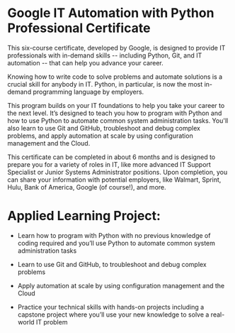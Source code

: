# Google IT Automation with Python Professional Certificate

This six-course certificate, developed by Google, is designed to provide IT professionals with in-demand skills -- including Python, Git, and IT automation -- that can help you advance your career.

Knowing how to write code to solve problems and automate solutions is a crucial skill for anybody in IT. Python, in particular, is now the most in-demand programming language by employers.

This program builds on your IT foundations to help you take your career to the next level. It’s designed to teach you how to program with Python and how to use Python to automate common system administration tasks. You'll also learn to use Git and GitHub, troubleshoot and debug complex problems, and apply automation at scale by using configuration management and the Cloud.

This certificate can be completed in about 6 months and is designed to prepare you for a variety of roles in IT, like more advanced IT Support Specialist or Junior Systems Administrator positions. Upon completion, you can share your information with potential employers, like Walmart, Sprint, Hulu, Bank of America, Google (of course!), and more.

# Applied Learning Project:
- Learn how to program with Python with no previous knowledge of coding required and you’ll use Python to automate common system administration tasks

- Learn to use Git and GitHub, to troubleshoot and debug complex problems

- Apply automation at scale by using configuration management and the Cloud

- Practice your technical skills with hands-on projects including a capstone project where you’ll use your new knowledge to solve a real-world IT problem
